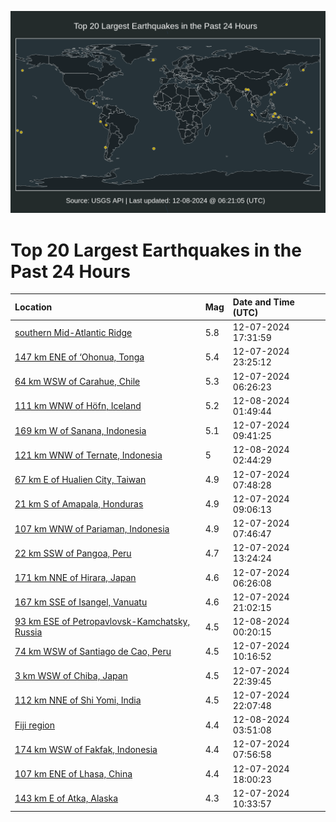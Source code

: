 ![Map](./map.png)

# Top 20 Largest Earthquakes in the Past 24 Hours

| Location | Mag | Date and Time (UTC) |
|:---|:---|:---|
| [southern Mid-Atlantic Ridge](https://earthquake.usgs.gov/earthquakes/eventpage/us7000nwwp) | 5.8 | 12-07-2024 17:31:59 |
| [147 km ENE of ‘Ohonua, Tonga](https://earthquake.usgs.gov/earthquakes/eventpage/us7000nwyv) | 5.4 | 12-07-2024 23:25:12 |
| [64 km WSW of Carahue, Chile](https://earthquake.usgs.gov/earthquakes/eventpage/us7000nwtv) | 5.3 | 12-07-2024 06:26:23 |
| [111 km WNW of Höfn, Iceland](https://earthquake.usgs.gov/earthquakes/eventpage/us7000nwz5) | 5.2 | 12-08-2024 01:49:44 |
| [169 km W of Sanana, Indonesia](https://earthquake.usgs.gov/earthquakes/eventpage/us7000nwuw) | 5.1 | 12-07-2024 09:41:25 |
| [121 km WNW of Ternate, Indonesia](https://earthquake.usgs.gov/earthquakes/eventpage/us7000nwza) | 5 | 12-08-2024 02:44:29 |
| [67 km E of Hualien City, Taiwan](https://earthquake.usgs.gov/earthquakes/eventpage/us7000nwu5) | 4.9 | 12-07-2024 07:48:28 |
| [21 km S of Amapala, Honduras](https://earthquake.usgs.gov/earthquakes/eventpage/us7000nwun) | 4.9 | 12-07-2024 09:06:13 |
| [107 km WNW of Pariaman, Indonesia](https://earthquake.usgs.gov/earthquakes/eventpage/us7000nwu7) | 4.9 | 12-07-2024 07:46:47 |
| [22 km SSW of Pangoa, Peru](https://earthquake.usgs.gov/earthquakes/eventpage/us7000nwvq) | 4.7 | 12-07-2024 13:24:24 |
| [171 km NNE of Hirara, Japan](https://earthquake.usgs.gov/earthquakes/eventpage/us7000nwtw) | 4.6 | 12-07-2024 06:26:08 |
| [167 km SSE of Isangel, Vanuatu](https://earthquake.usgs.gov/earthquakes/eventpage/us7000nwy3) | 4.6 | 12-07-2024 21:02:15 |
| [93 km ESE of Petropavlovsk-Kamchatsky, Russia](https://earthquake.usgs.gov/earthquakes/eventpage/us7000nwyz) | 4.5 | 12-08-2024 00:20:15 |
| [74 km WSW of Santiago de Cao, Peru](https://earthquake.usgs.gov/earthquakes/eventpage/us7000nwuz) | 4.5 | 12-07-2024 10:16:52 |
| [3 km WSW of Chiba, Japan](https://earthquake.usgs.gov/earthquakes/eventpage/us7000nwyq) | 4.5 | 12-07-2024 22:39:45 |
| [112 km NNE of Shi Yomi, India](https://earthquake.usgs.gov/earthquakes/eventpage/us7000nwya) | 4.5 | 12-07-2024 22:07:48 |
| [Fiji region](https://earthquake.usgs.gov/earthquakes/eventpage/us7000nwzf) | 4.4 | 12-08-2024 03:51:08 |
| [174 km WSW of Fakfak, Indonesia](https://earthquake.usgs.gov/earthquakes/eventpage/us7000nwu8) | 4.4 | 12-07-2024 07:56:58 |
| [107 km ENE of Lhasa, China](https://earthquake.usgs.gov/earthquakes/eventpage/us7000nwx0) | 4.4 | 12-07-2024 18:00:23 |
| [143 km E of Atka, Alaska](https://earthquake.usgs.gov/earthquakes/eventpage/us7000nwv5) | 4.3 | 12-07-2024 10:33:57 |
